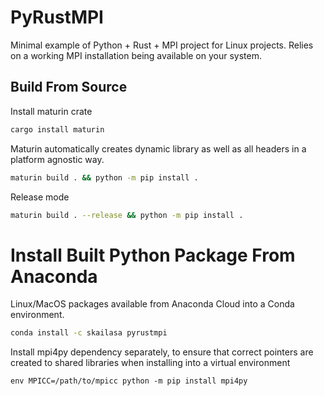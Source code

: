 # PyRustMPI

Minimal example of Python + Rust + MPI project for Linux projects. Relies on a working MPI installation being available on your system.

## Build From Source

Install maturin crate

```bash
cargo install maturin
```

Maturin automatically creates dynamic library as well as all headers in a platform agnostic way.

```bash
maturin build . && python -m pip install .
```

Release mode

```bash
maturin build . --release && python -m pip install .
```

# Install Built Python Package From Anaconda

Linux/MacOS packages available from Anaconda Cloud into a Conda environment.

```bash
conda install -c skailasa pyrustmpi
```

Install mpi4py dependency separately, to ensure that correct pointers are
created to shared libraries when installing into a virtual environment

```
env MPICC=/path/to/mpicc python -m pip install mpi4py
```
